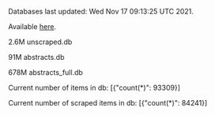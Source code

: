 Databases last updated: Wed Nov 17 09:13:25 UTC 2021. 

Available [here](https://github.com/cbeauhilton/ash-db/releases).

2.6M	unscraped.db

91M	abstracts.db

678M	abstracts_full.db

Current number of items in db:
[{"count(*)": 93309}]

Current number of scraped items in db:
[{"count(*)": 84241}]
